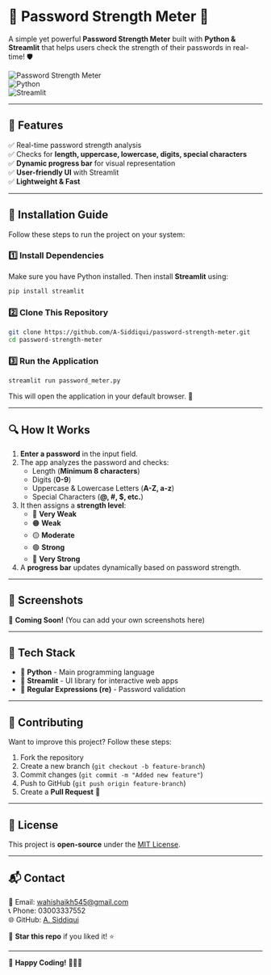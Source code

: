 # 🔐 Password Strength Meter 🚀

A simple yet powerful **Password Strength Meter** built with **Python & Streamlit** that helps users check the strength of their passwords in real-time! 🛡️

![Password Strength Meter](https://img.shields.io/badge/Strength-Meter-green)  
![Python](https://img.shields.io/badge/Built%20With-Python-blue)  
![Streamlit](https://img.shields.io/badge/UI%20Library-Streamlit-red)

---

## 🎯 **Features**
✅ Real-time password strength analysis  
✅ Checks for **length, uppercase, lowercase, digits, special characters**  
✅ **Dynamic progress bar** for visual representation  
✅ **User-friendly UI** with Streamlit  
✅ **Lightweight & Fast**  

---

## 🚀 **Installation Guide**
Follow these steps to run the project on your system:

### **1️⃣ Install Dependencies**
Make sure you have Python installed. Then install **Streamlit** using:
```bash
pip install streamlit
```

### **2️⃣ Clone This Repository**
```bash
git clone https://github.com/A-Siddiqui/password-strength-meter.git
cd password-strength-meter
```

### **3️⃣ Run the Application**
```bash
streamlit run password_meter.py
```

This will open the application in your default browser. 🎉  

---

## 🔍 **How It Works**
1. **Enter a password** in the input field.  
2. The app analyzes the password and checks:  
   - Length (**Minimum 8 characters**)  
   - Digits (**0-9**)  
   - Uppercase & Lowercase Letters (**A-Z, a-z**)  
   - Special Characters (**@, #, $, etc.**)  
3. It then assigns a **strength level**:
   - 🔴 **Very Weak**
   - 🟠 **Weak**
   - 🟡 **Moderate**
   - 🟢 **Strong**
   - 💪 **Very Strong**
4. A **progress bar** updates dynamically based on password strength.  

---

## 📸 **Screenshots**
🚀 **Coming Soon!** (You can add your own screenshots here)

---

## 🎨 **Tech Stack**
- 🐍 **Python** - Main programming language  
- 🎨 **Streamlit** - UI library for interactive web apps  
- 🔢 **Regular Expressions (re)** - Password validation  

---

## 🤝 **Contributing**
Want to improve this project? Follow these steps:  
1. Fork the repository  
2. Create a new branch (`git checkout -b feature-branch`)  
3. Commit changes (`git commit -m "Added new feature"`)  
4. Push to GitHub (`git push origin feature-branch`)  
5. Create a **Pull Request** 🚀  

---

## 📜 **License**
This project is **open-source** under the [MIT License](LICENSE).  

---

## 📬 **Contact**
📧 Email: [wahishaikh545@gmail.com](mailto:wahishaikh545@gmail.com)  
📞 Phone: 03003337552  
🌐 GitHub: [A. Siddiqui](https://github.com/A-Siddiqui)  

💙 **Star this repo** if you liked it! ⭐  

---
🚀 **Happy Coding!** 👨‍💻🔥  

